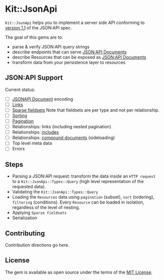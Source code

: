 # Kit::JsonApi

`Kit::JsonApi` helps you to implement a server side API conforming to [version 1.1](https://jsonapi.org/format/1.1/) of the JSON:API spec.

The goal of this gems are to:
- parse & verify JSON:API query strings
- describe endpoints that can serve [JSON:API Documents](http://jsonapi.org/format)
- describe Resources that can be exposed as [JSON:API Documents](http://jsonapi.org/format)
- transform data from your persistence layer to resources

## JSON:API Support

Current status:

- [ ] [JSONAPI Document](http://jsonapi.org/format/#document-top-level) encoding
- [ ] [Links](http://jsonapi.org/format/#document-links)
- [ ] [Sparse fieldsets](https://jsonapi.org/format/#fetching-sparse-fieldsets) Note that fieldsets are per type and not per relationship.
- [ ] [Sorting](https://jsonapi.org/format/#fetching-sorting)
- [ ] [Pagination](https://jsonapi.org/format/#fetching-pagination)
- [ ] Relationships: links (including nested pagination)
- [ ] Relationships: [includes](https://jsonapi.org/format/#fetching-includes)
- [ ] Relationships: [compound documents](http://jsonapi.org/format/#document-compound-documents) (sideloading)
- [ ] Top level meta data
- [ ] Errors

## Steps

- Parsing a JSON:API request: transform the data inside an `HTTP request` to a `Kit::JsonApi::Types::Query` (high level representation of the requested data).
- Validating the `Kit::JsonApi::Types::Query`
- Loading the `Resources` data using `pagination` (subset), `sort` (ordering), `filtering` (conditions). Every `Resource` can be loaded in isolation, regardless of the level of nesting.
- Applying `Sparse fieldsets`
- Serialization

## Contributing
Contribution directions go here.

## License
The gem is available as open source under the terms of the [MIT License](https://opensource.org/licenses/MIT).
